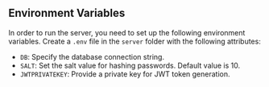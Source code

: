 ## Environment Variables

In order to run the server, you need to set up the following environment variables. Create a `.env` file in the `server` folder with the following attributes:


- `DB`: Specify the database connection string.
- `SALT`: Set the salt value for hashing passwords. Default value is 10.
- `JWTPRIVATEKEY`: Provide a private key for JWT token generation.
